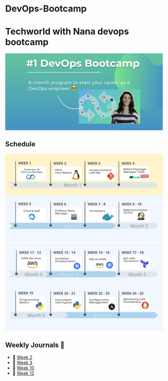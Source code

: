 # DevOps-Bootcamp

# Techworld with Nana devops bootcamp

![intro.png](assets%2Fintro.png)

## Schedule

![schedule-1.png](assets%2Fschedule-1.png)
![schedule-2.png](assets%2Fschedule-2.png)


## Weekly Journals 📔
- 📅 [Week 2](/module_2-linux/README.md)
- 📅 [Week 3](/module_3-Version-Control-With-Git/README.md)
- 📅 [Week 10](/module_10-kubernetes/README.md)
- 📅 [Week 12](/module_12-terraform/README.md)
